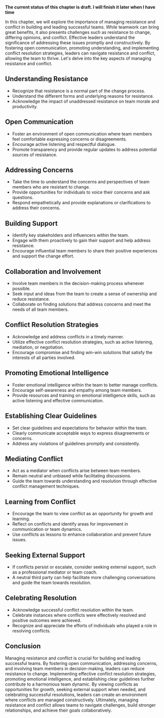 **The current status of this chapter is draft. I will finish it later when I have time**

In this chapter, we will explore the importance of managing resistance and conflict in building and leading successful teams. While teamwork can bring great benefits, it also presents challenges such as resistance to change, differing opinions, and conflict. Effective leaders understand the significance of addressing these issues promptly and constructively. By fostering open communication, promoting understanding, and implementing conflict resolution strategies, leaders can navigate resistance and conflict, allowing the team to thrive. Let's delve into the key aspects of managing resistance and conflict.

Understanding Resistance
------------------------

* Recognize that resistance is a normal part of the change process.
* Understand the different forms and underlying reasons for resistance.
* Acknowledge the impact of unaddressed resistance on team morale and productivity.

Open Communication
------------------

* Foster an environment of open communication where team members feel comfortable expressing concerns or disagreements.
* Encourage active listening and respectful dialogue.
* Promote transparency and provide regular updates to address potential sources of resistance.

Addressing Concerns
-------------------

* Take the time to understand the concerns and perspectives of team members who are resistant to change.
* Provide opportunities for individuals to voice their concerns and ask questions.
* Respond empathetically and provide explanations or clarifications to address their concerns.

Building Support
----------------

* Identify key stakeholders and influencers within the team.
* Engage with them proactively to gain their support and help address resistance.
* Encourage influential team members to share their positive experiences and support the change effort.

Collaboration and Involvement
-----------------------------

* Involve team members in the decision-making process whenever possible.
* Seek input and ideas from the team to create a sense of ownership and reduce resistance.
* Collaborate on finding solutions that address concerns and meet the needs of all team members.

Conflict Resolution Strategies
------------------------------

* Acknowledge and address conflicts in a timely manner.
* Utilize effective conflict resolution strategies, such as active listening, mediation, or negotiation.
* Encourage compromise and finding win-win solutions that satisfy the interests of all parties involved.

Promoting Emotional Intelligence
--------------------------------

* Foster emotional intelligence within the team to better manage conflicts.
* Encourage self-awareness and empathy among team members.
* Provide resources and training on emotional intelligence skills, such as active listening and effective communication.

Establishing Clear Guidelines
-----------------------------

* Set clear guidelines and expectations for behavior within the team.
* Clearly communicate acceptable ways to express disagreements or concerns.
* Address any violations of guidelines promptly and consistently.

Mediating Conflict
------------------

* Act as a mediator when conflicts arise between team members.
* Remain neutral and unbiased while facilitating discussions.
* Guide the team towards understanding and resolution through effective conflict management techniques.

Learning from Conflict
----------------------

* Encourage the team to view conflict as an opportunity for growth and learning.
* Reflect on conflicts and identify areas for improvement in communication or team dynamics.
* Use conflicts as lessons to enhance collaboration and prevent future issues.

Seeking External Support
------------------------

* If conflicts persist or escalate, consider seeking external support, such as a professional mediator or team coach.
* A neutral third party can help facilitate more challenging conversations and guide the team towards resolution.

Celebrating Resolution
----------------------

* Acknowledge successful conflict resolution within the team.
* Celebrate instances where conflicts were effectively resolved and positive outcomes were achieved.
* Recognize and appreciate the efforts of individuals who played a role in resolving conflicts.

Conclusion
----------

Managing resistance and conflict is crucial for building and leading successful teams. By fostering open communication, addressing concerns, and involving team members in decision-making, leaders can reduce resistance to change. Implementing effective conflict resolution strategies, promoting emotional intelligence, and establishing clear guidelines further contribute to a harmonious team dynamic. By viewing conflicts as opportunities for growth, seeking external support when needed, and celebrating successful resolutions, leaders can create an environment where conflicts are managed constructively. Ultimately, managing resistance and conflict allows teams to navigate challenges, build stronger relationships, and achieve their goals collaboratively.

